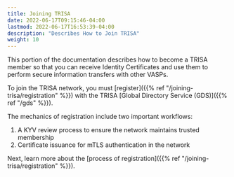 ```yaml
---
title: Joining TRISA
date: 2022-06-17T09:15:46-04:00
lastmod: 2022-06-17T16:53:39-04:00
description: "Describes How to Join TRISA"
weight: 10
---
```


This portion of the documentation describes how to become a TRISA member so that you can receive Identity Certificates and use them to perform secure information transfers with other VASPs.

To join the TRISA network, you must [register]({{% ref "/joining-trisa/registration" %}}) with the TRISA [Global Directory Service (GDS)]({{% ref "/gds" %}}).

The mechanics of registration include two important workflows:

1. A KYV review process to ensure the network maintains trusted membership
2. Certificate issuance for mTLS authentication in the network

Next, learn more about the [process of registration]({{% ref "/joining-trisa/registration" %}}).
